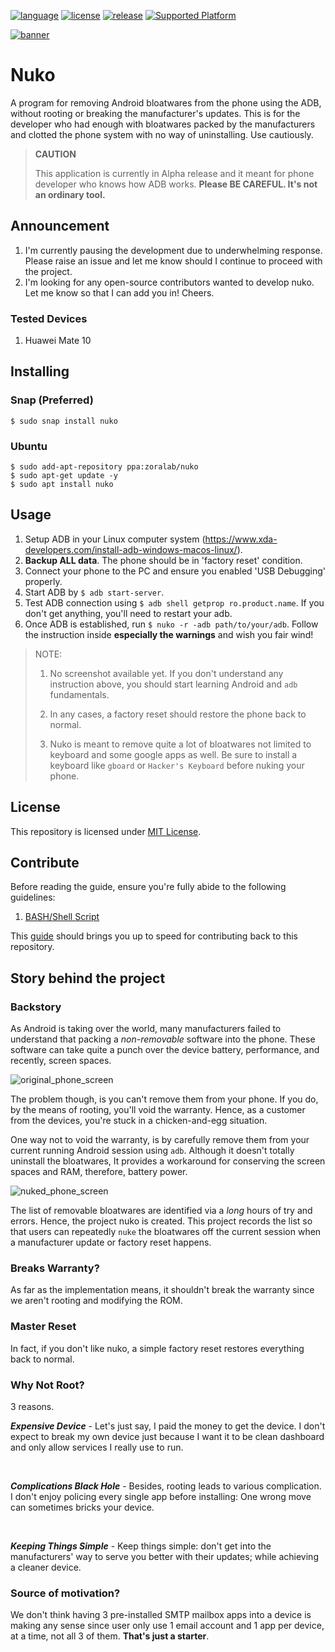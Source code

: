 [![language](https://img.shields.io/badge/core%20language-Bash-1313c3.svg?style=for-the-badge)]()
[![license](https://img.shields.io/badge/License-MIT-orange.svg?style=for-the-badge)]()
[![release](https://img.shields.io/badge/release%20quality-alpha-red.svg?style=for-the-badge)]()
[![Supported Platform](https://img.shields.io/badge/supported%20platform-linux-1313c3.svg?style=for-the-badge)]()

[![banner](https://lh3.googleusercontent.com/ZJzNajgm_pkYVxKEkMuVLit_eMi-8mXjFT6M1EnkdOv37yBolv0NMvgpPHHJ05tdTKU2zU65nBInQquG9h-ckUkK4jqfDwKgvB_tGkXLpHnxPalzgeepn4NCqInpo1vVnKBjJ10SkuchuyT-NLPtr3JBFKEnRXSqPBwMangdOUYCG5JF5GF7pe5KlADEhUkXxUGA87JyKFRb6vbuU7eed3L77u33N1yAps6Buhh-WWGVBDtYzC6Sdtns_DymbGp8PLCrqmjRu3A3wAn1njVigtqWUs_UGTy8VPTcpdSfTsg3dN-1W7w5hGnuApoKN4XnDg16Pyv1HG0NxeM6N0-8CJ3vVwtH-wwB3Xm_PSxSvT1caPflcBGPP1Z8JIbZaiyGMpFF-dO1AWKyPE3s0iyUAvZ79GZlRSmjn5lYkxLYmOEinRauuQnT6Q46aoshdOFBpJ4xxZg6MmgNxZ0a9u5CNsm1SDepFJzp2iO32_ImaMte_0Ecb9OVflnXjRgQfRGxi3zMXH6QKyzANkuYW1ia8EifYHcEgA8QT1O9JUL8WnymC9uahMEynaGci3c0Ep4bCV2aT_2Yn1uvZTUCrtzt_R4KAw4QGfss0X39_UELF0K-wBag-x2mnc5weNd8_v7hyhZkD_HcAX0Sc6GAExAJBWkchWtEKaOG=w1920-h960-no)]()
# Nuko
A program for removing Android bloatwares from the phone using the ADB, without
rooting or breaking the manufacturer's updates. This is for the developer who
had enough with bloatwares packed by the manufacturers and clotted the phone
system with no way of uninstalling. Use cautiously.

> **CAUTION**
>
> This application is currently in Alpha release and it meant for phone
> developer who knows how ADB works. **Please BE CAREFUL. It's not an ordinary
> tool.**
>

## Announcement
1.  I'm currently pausing the development due to underwhelming response. Please
    raise an issue and let me know should I continue to proceed with the
    project.
2.  I'm looking for any open-source contributors wanted to develop nuko. Let me
    know so that I can add you in! Cheers.




### Tested Devices
1. Huawei Mate 10




## Installing
### Snap (Preferred)
```
$ sudo snap install nuko
```

### Ubuntu
```
$ sudo add-apt-repository ppa:zoralab/nuko
$ sudo apt-get update -y
$ sudo apt install nuko
```




## Usage
1. Setup ADB in your Linux computer system (https://www.xda-developers.com/install-adb-windows-macos-linux/).
1. **Backup ALL data**. The phone should be in 'factory reset' condition.
2. Connect your phone to the PC and ensure you enabled 'USB Debugging' properly.
3. Start ADB by `$ adb start-server`.
4. Test ADB connection using `$ adb shell getprop ro.product.name`. If you
don't get anything, you'll need to restart your adb.
5. Once ADB is established, run `$ nuko -r -adb path/to/your/adb`. Follow
the instruction inside **especially the warnings** and wish you fair wind!

> NOTE:
>
> 1) No screenshot available yet. If you don't understand any instruction above,
>    you should start learning Android and `adb` fundamentals.
>
> 2) In any cases, a factory reset should restore the phone back to normal.
>
> 3) Nuko is meant to remove quite a lot of bloatwares not limited to keyboard
>    and some google apps as well. Be sure to install a keyboard like `gboard`
>    or `Hacker's Keyboard` before nuking your phone.




## License
This repository is licensed under [MIT License](https://gitlab.com/ZORALab/nuko/blob/master/LICENSE).




## Contribute
Before reading the guide, ensure you're fully abide to the following guidelines:
1. [BASH/Shell Script](https://gitlab.com/ZORALab/Resources/blob/master/coding_guidelines/shell_bash.md)




This [guide](https://gitlab.com/ZORALab/nuko/blob/master/CONTRIBUTING.md)
should brings you up to speed for contributing back to this repository.




## Story behind the project
### Backstory
As Android is taking over the world, many manufacturers failed to understand
that packing a *non-removable* software into the phone. These software can take
quite a punch over the device battery, performance, and recently, screen spaces.

![original_phone_screen](https://lh3.googleusercontent.com/Lyhxal-Bc9WqJkFg4yugox2wCIkzeWsiyjz3epMWbH8TzfhJnqhZ24SuXEAVJU4Zv1AjMIUMn3efB2yKLrxVgVVFz81tKVamTVaEd3qCA8aWDnt2zZ78V7LqPiibILxaR7PIsJmONaMx1yw68yN3ivJLkFirRReFawNRqWKBVXADZN_OjMiNrZ436Pf9bC68Msa4JYVTyLKy-vddX0Aq__n9gexOANQQA6UfjboBVheud3u1ntlWeadXFkwldGBRZnqmRUJ48VaBnvVBBFcl05FLdmMEWBWIUlHMLKXBFB8JGWgpn1HzfhTy_-pXvt8DrjrnRshBYk6sBcOeEbmWeYSMHRhW_P1vjnfB9gEeGU-tsOYoersShMhzBUtIP0vWxXoZVdwiRIyCAD41pek7jbi561yiPofyQEqe6fCd22c935ZFhJu8JhRnkCJw7SQ4W3e8Rn6VfMCncmEwI8MHkUw2fzHPNSufOYvxhquOUerkQGSkL3PN5XW9RYjCAYdus-15fe53-O5D149xfKzPlqpCpYhQTPqcnhnSnTV2Bm993bFdXgjJrQ5U5irp73J7dRRDzHQjXDgtpf0lZR2s43y3M8Lbf1TNRWvsSq5UGvWt_29WD7YJ6-wpWcG4_Ykc8A3VEA2CcMcY02FuQnwJ14UiIjqbkH7b=w542-h963-no)

The problem though, is you can't remove them from your phone. If you do, by the
means of rooting, you'll void the warranty. Hence, as a customer from the
devices, you're stuck in a chicken-and-egg situation.

One way not to void the warranty, is by carefully remove them from your current
running Android session using `adb`. Although it doesn't totally uninstall the
bloatwares, It provides a workaround for conserving the screen spaces and RAM,
therefore, battery power.

![nuked_phone_screen](https://lh3.googleusercontent.com/hFDhYQNNVkPMhV0rVbNiBbqtxdCxMoha0UdugvOkZuATDOxZUOvuM3KuYpZSI7kWE7T_0vs-O6tK7A-_InbewkHPvO-9k02Yb3qt69v3DLhu7A9xW6mFY2LD2tRhoQfoB83s-61APDYEvKC85EA7hytfdrVWxDegKDZECm8yJ9y4CZBRPQ0GvmKJ_GB4QB1m4FoNPgzClwvzAzp-hWF9u_J0mYfjWNxYRhomeg4xtxEeEpBcTEKGaLh6VWzUgBDiB-K5MSDjSwMbFWYkxWpIuaQ7bXQjOF0HGELdIXrMCZ_MRh_-bkju_-2m6ri3GK0NUeLRIPJdnvQCPKXkkB90Ot8ZNuXgugrkKXGTwazKD7wYCWAOO1SESIzgMiOnsBHmo1WIm4InafMEObqwr95H9Dabbm3amxtr15Z0B3rV5zAtcq_JOu3q_hDXWhH88cEtpFS13MzZxWSECrZG8DpML1JQdLmB4_6uO2VK43mEDmSdyoeRaBdzbUMpXK3v_y4lyY6c4tbIflWi3pWERB0oGjtpOCzjOzbQbBreWNHgGVw-qChjtzDkBdJeDxZyVrnHtZAZFTJ4s07epLgDLpx3fpvXR8luOnc5i8E_09n4c5pqiHM2UQY-p97W_cFAEOdtNjcUsNvYOGQS9V7ZUVDnQfZBr7Pc721b=w542-h963-no)

The list of removable bloatwares are identified via a *long* hours of try and
errors. Hence, the project nuko is created. This project records the list so
that users can repeatedly `nuke` the bloatwares off the current session when
a manufacturer update or factory reset happens.

### Breaks Warranty?
As far as the implementation means, it shouldn't break the warranty since we
aren't rooting and modifying the ROM.

### Master Reset
In fact, if you don't like nuko, a simple factory reset restores everything
back to normal.

### Why Not Root?
3 reasons.

***Expensive Device*** - Let's just say, I paid the money to get the device.
I don't expect to break my own device just because I want it to be clean
dashboard and only allow services I really use to run.

<br/>

***Complications Black Hole*** - Besides, rooting leads to various complication.
I don't enjoy policing every single app before installing: One wrong move can
sometimes bricks your device.

<br/>

***Keeping Things Simple*** - Keep things simple: don't get into the
manufacturers' way to serve you better with their updates; while achieving a
cleaner device.

### Source of motivation?
We don't think having 3 pre-installed SMTP mailbox apps into a device is making
any sense since user only use 1 email account and 1 app per device, at a time,
not all 3 of them. **That's just a starter**.
